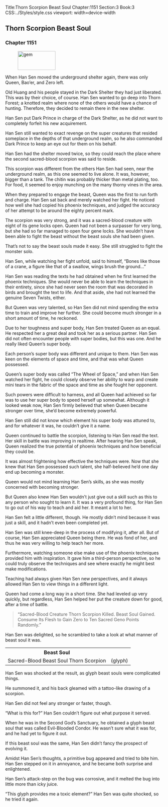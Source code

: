 Title:Thorn Scorpion Beast Soul 
Chapter:1151 
Section:3 
Book:3 
CSS:../Styles/style.css 
viewport: width=device-width
  
## Thorn Scorpion Beast Soul
### Chapter 1151
  
<figure>
	<img src="../Images/gem.gif" alt="gem" id="gem" width="120" height="60" />
</figure>
  

  
When Han Sen moved the underground shelter again, there was only Queen, Bao’er, and Zero left.

Old Huang and his people stayed in the Dark Shelter they had just liberated. This was by their choice, of course. Han Sen wanted to go deep into Thorn Forest; a knotted realm where none of the others would have a chance of hunting. Therefore, they decided to remain there in the new shelter.

Han Sen put Dark Prince in charge of the Dark Shelter, as he did not want to completely forfeit his new acquirement.

Han Sen still wanted to exact revenge on the super creatures that resided someplace in the depths of that underground realm, so he also commanded Dark Prince to keep an eye out for them on his behalf.

Han Sen had the shelter moved twice, so they could reach the place where the second sacred-blood scorpion was said to reside.

This scorpion was different from the others Han Sen had seen, near the underground realm, as this one seemed to live alone. It was, however, bigger than a tank. The chitin was probably thicker than metal plating, too. For food, it seemed to enjoy munching on the many thorny vines in the area.

When they prepared to engage the beast, Queen was the first to run forth and charge. Han Sen sat back and merely watched her fight. He noticed how well she had copied his phoenix techniques, and judged the accuracy of her attempt to be around the eighty percent mark.

The scorpion was very strong, and it was a sacred-blood creature with eight of its gene locks open. Queen had not been a surpasser for very long, but she had so far managed to open four gene locks. She wouldn’t have been able to fight the beast without the beast souls she had been given.

That’s not to say the beast souls made it easy. She still struggled to fight the monster solo.

Han Sen, while watching her fight unfold, said to himself, “Bones like those of a crane, a figure like that of a swallow, wings brush the ground…”

Han Sen was reading the texts he had obtained when he first learned the phoenix techniques. She would never be able to learn the techniques in their entirety, since she had never seen the room that was decorated in birds and brought the text to life. And that aside, she had not learned the genuine Seven Twists, either.

But Queen was very talented, so Han Sen did not mind spending the extra time to train and improve her further. She could become much stronger in a short amount of time, he reckoned.

Due to her toughness and super body, Han Sen treated Queen as an equal. He respected her a great deal and took her as a serious partner. Han Sen did not often encounter people with super bodies, but this was one. And he really liked Queen’s super body.

Each person’s super body was different and unique to them. Han Sen was keen on the elements of space and time, and that was what Queen possessed.

Queen’s super body was called “The Wheel of Space,” and when Han Sen watched her fight, he could closely observe her ability to warp and create mini tears in the fabric of the space and time as she fought her opponent.

Such powers were difficult to harness, and all Queen had achieved so far was to use her super body to speed herself up somewhat. Although it looked weak now, Han Sen firmly believed that when Queen became stronger over time, she’d become extremely powerful.

Han Sen still did not know which element his super body was attuned to, and for whatever it was, he couldn’t give it a name.

Queen continued to battle the scorpion, listening to Han Sen read the text. Her skill in battle was improving in realtime. After hearing Han Sen speak, Queen realized the true potential of phoenix techniques and how beneficial they could be.

It was almost frightening how effective the techniques were. Now that she knew that Han Sen possessed such talent, she half-believed he’d one day end up becoming a monster.

Queen would not mind learning Han Sen’s skills, as she was mostly concerned with becoming stronger.

But Queen also knew Han Sen wouldn’t just give out a skill such as this to any person who sought to learn it. It was a very profound thing, for Han Sen to go out of his way to teach and aid her. It meant a lot to her.

Han Sen felt a little different, though. He mostly didn’t mind because it was just a skill, and it hadn’t even been completed yet.

Han Sen was still knee-deep in the process of modifying it, after all. But of course, Han Sen appreciated Queen being there. He was fond of her, and thus he was very willing to help teach her more.

Furthermore, watching someone else make use of the phoenix techniques provided him with inspiration. It gave him a third-person perspective, so he could truly observe the techniques and see where exactly he might best make modifications.

Teaching had always given Han Sen new perspectives, and it always allowed Han Sen to view things in a different light.

Queen had come a long way in a short time. She had leveled up very quickly, but regardless, Han Sen helped her put the creature down for good, after a time of battle.

> “Sacred-Blood Creature Thorn Scorpion Killed. Beast Soul Gained. Consume Its Flesh to Gain Zero to Ten Sacred Geno Points Randomly.”

Han Sen was delighted, so he scrambled to take a look at what manner of beast soul it was.

<div class=“tables”>
	<table class=“beast”>
		<tr>
			<th colspan=“2”>Beast Soul</th>
		</tr><tr>
			<td> Sacred-Blood Beast Soul Thorn Scorpion </td>
			<td>(glyph)</td>
		</tr>
	</table>
	<!--Sacred-Blood Beast Soul Thorn Scorpion: Glyph Beast Soul.-->
</div> 

Han Sen was shocked at the result, as glyph beast souls were complicated things.

He summoned it, and his back gleamed with a tattoo-like drawing of a scorpion.

Han Sen did not feel any stronger or faster, though.

“What is this for?” Han Sen couldn’t figure out what purpose it served.

When he was in the Second God’s Sanctuary, he obtained a glyph beast soul that was called Evil-Blooded Condor. He wasn’t sure what it was for, and he had yet to figure it out.

If this beast soul was the same, Han Sen didn’t fancy the prospect of evolving it.

Amidst Han Sen’s thoughts, a primitive bug appeared and tried to bite him. Han Sen stepped on it in annoyance, and he became both surprise and enlightened.

Han Sen’s attack-step on the bug was corrosive, and it melted the bug into little more than icky juice.

“This glyph provides me a toxic element?” Han Sen was quite shocked, so he tried it again.